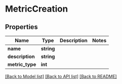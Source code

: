 # MetricCreation

## Properties
Name | Type | Description | Notes
------------ | ------------- | ------------- | -------------
**name** | **string** |  | 
**description** | **string** |  | 
**metric_type** | **int** |  | 

[[Back to Model list]](../README.md#documentation-for-models) [[Back to API list]](../README.md#documentation-for-api-endpoints) [[Back to README]](../README.md)


